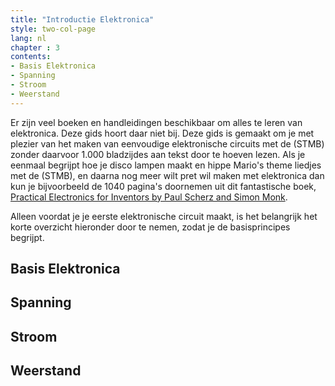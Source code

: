 ```yaml
---
title: "Introductie Elektronica"
style: two-col-page
lang: nl
chapter : 3 
contents:
- Basis Elektronica
- Spanning
- Stroom
- Weerstand
---
```


Er zijn veel boeken en handleidingen beschikbaar om alles te leren van elektronica. Deze gids hoort daar niet bij. Deze gids is gemaakt om je met plezier van het maken van eenvoudige elektronische circuits met de (STMB) zonder daarvoor 1.000 bladzijdes aan tekst door te hoeven lezen. Als je eenmaal begrijpt hoe je disco lampen maakt en hippe Mario's theme liedjes met de (STMB), en daarna nog meer wilt pret wil maken met elektronica dan kun je bijvoorbeeld de 1040 pagina's doornemen uit dit fantastische boek, [Practical Electronics for Inventors by Paul Scherz and Simon Monk](https://www.amazon.com/gp/product/0071771336).

Alleen voordat je je eerste elektronische circuit maakt, is het belangrijk het korte overzicht hieronder door te nemen, zodat je de basisprincipes begrijpt.

## Basis Elektronica

## Spanning

## Stroom

## Weerstand

